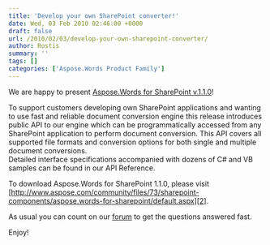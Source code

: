 ```yaml
---
title: 'Develop your own SharePoint converter!'
date: Wed, 03 Feb 2010 02:46:00 +0000
draft: false
url: /2010/02/03/develop-your-own-sharepoint-converter/
author: Rostis
summary: ''
tags: []
categories: ['Aspose.Words Product Family']
---
```


We are happy to present [Aspose.Words for SharePoint v.1.1.0][1]!  
  
To support customers developing own SharePoint applications and wanting to use fast and reliable document conversion engine this release introduces public API to our engine which can be programmatically accessed from any SharePoint application to perform document conversion. This API covers all supported file formats and conversion options for both single and multiple document conversions.  
Detailed interface specifications accompanied with dozens of C# and VB samples can be found in our API Reference.  
  
To download Aspose.Words for SharePoint 1.1.0, please visit [http://www.aspose.com/community/files/73/sharepoint-components/aspose.words-for-sharepoint/default.aspx][2].  
  
As usual you can count on our [forum][3] to get the questions answered fast.  
  
Enjoy!




[1]: http://www.aspose.com/community/files/73/sharepoint-components/aspose.words-for-sharepoint/default.aspx
[2]: http://www.aspose.com/community/files/73/sharepoint-components/aspose.words-for-sharepoint/default.aspx
[3]: http://www.aspose.com/community/forums/aspose.words-product-family/75/showforum.aspx




